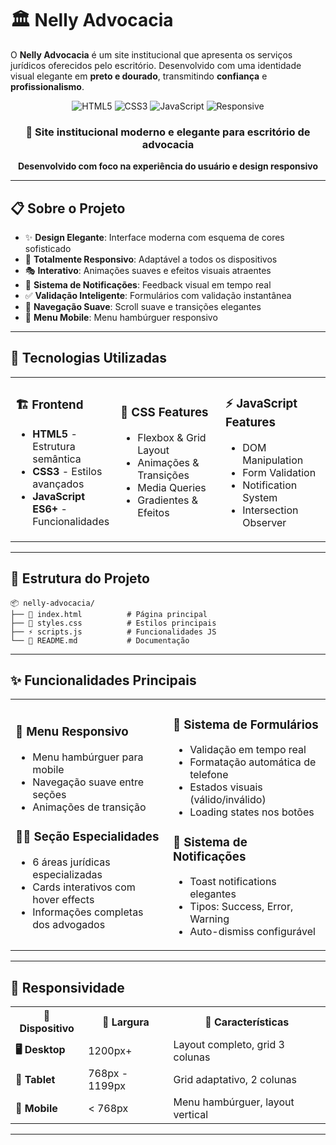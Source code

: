 # 🏛️ Nelly Advocacia


O **Nelly Advocacia** é um site institucional que apresenta os serviços jurídicos oferecidos pelo escritório. Desenvolvido com uma identidade visual elegante em **preto e dourado**, transmitindo **confiança** e **profissionalismo**.



<div align="center">
  <img src="https://img.shields.io/badge/HTML5-E34F26?style=for-the-badge&logo=html5&logoColor=white" alt="HTML5">
  <img src="https://img.shields.io/badge/CSS3-1572B6?style=for-the-badge&logo=css3&logoColor=white" alt="CSS3">
  <img src="https://img.shields.io/badge/JavaScript-F7DF1E?style=for-the-badge&logo=javascript&logoColor=black" alt="JavaScript">
  <img src="https://img.shields.io/badge/Responsive-4CAF50?style=for-the-badge&logo=responsive&logoColor=white" alt="Responsive">
</div>

<div align="center">
  <h3>🎯 Site institucional moderno e elegante para escritório de advocacia</h3>
  <p><strong>Desenvolvido com foco na experiência do usuário e design responsivo</strong></p>
</div>

---

## 📋 Sobre o Projeto
- ✨ **Design Elegante**: Interface moderna com esquema de cores sofisticado
- 📱 **Totalmente Responsivo**: Adaptável a todos os dispositivos
- 🎭 **Interativo**: Animações suaves e efeitos visuais atraentes
- 🔔 **Sistema de Notificações**: Feedback visual em tempo real
- ✅ **Validação Inteligente**: Formulários com validação instantânea
- 🚀 **Navegação Suave**: Scroll suave e transições elegantes
- 🍔 **Menu Mobile**: Menu hambúrguer responsivo



---

## 🚀 Tecnologias Utilizadas

<table>
<tr>
<td width="33%">

### 🏗️ **Frontend**
- **HTML5** - Estrutura semântica
- **CSS3** - Estilos avançados
- **JavaScript ES6+** - Funcionalidades

</td>
<td width="33%">

### 🎨 **CSS Features**
- Flexbox & Grid Layout
- Animações & Transições  
- Media Queries
- Gradientes & Efeitos

</td>
<td width="33%">

### ⚡ **JavaScript Features**
- DOM Manipulation
- Form Validation
- Notification System
- Intersection Observer

</td>
</tr>
</table>

---

## 📁 Estrutura do Projeto

```
📦 nelly-advocacia/
├── 📄 index.html          # Página principal
├── 🎨 styles.css          # Estilos principais  
├── ⚡ scripts.js          # Funcionalidades JS
└── 📖 README.md           # Documentação
```

---

## ✨ Funcionalidades Principais

<table>
<tr>
<td width="50%">

### 📱 **Menu Responsivo**
- Menu hambúrguer para mobile
- Navegação suave entre seções
- Animações de transição

### 👨‍⚖️ **Seção Especialidades**
- 6 áreas jurídicas especializadas
- Cards interativos com hover effects
- Informações completas dos advogados

</td>
<td width="50%">

### 📝 **Sistema de Formulários**
- Validação em tempo real
- Formatação automática de telefone
- Estados visuais (válido/inválido)
- Loading states nos botões

### 🔔 **Sistema de Notificações**
- Toast notifications elegantes
- Tipos: Success, Error, Warning
- Auto-dismiss configurável

</td>
</tr>
</table>



---

## 📱 Responsividade

<table>
<tr>
<th>📱 Dispositivo</th>
<th>📏 Largura</th>
<th>🎯 Características</th>
</tr>
<tr>
<td><strong>🖥️ Desktop</strong></td>
<td>1200px+</td>
<td>Layout completo, grid 3 colunas</td>
</tr>
<tr>
<td><strong>📱 Tablet</strong></td>
<td>768px - 1199px</td>
<td>Grid adaptativo, 2 colunas</td>
</tr>
<tr>
<td><strong>📱 Mobile</strong></td>
<td>&lt; 768px</td>
<td>Menu hambúrguer, layout vertical</td>
</tr>
</table>


---

